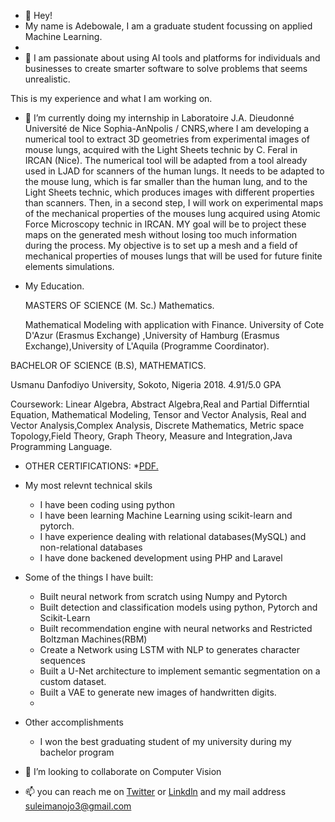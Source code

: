 - 👋 Hey!
- My name is Adebowale, I am a graduate student focussing on applied Machine Learning. 
-  
- 👀 I am passionate about using AI tools and platforms for individuals and businesses to create smarter software to solve problems that seems unrealistic. 

This is my experience and what I am working on.

- 🌱 I’m currently doing my internship in Laboratoire J.A. Dieudonné  Université de Nice Sophia-AnNpolis / CNRS,where I am  developing a numerical tool to extract 3D geometries from experimental images of mouse lungs, acquired with the Light Sheets technic by C. Feral in IRCAN (Nice). The numerical tool will be adapted from a tool already used in LJAD for scanners of the human lungs. It needs to be adapted to the mouse lung, which is far smaller than the human lung, and to the Light Sheets technic, which produces images with different properties than scanners.
Then, in a second step, I will work on experimental maps of the mechanical properties of the mouses lung acquired using Atomic Force Microscopy technic in IRCAN. MY goal will be to project these maps on the generated mesh without losing too much information during the process.
My objective is to set up a mesh and a field of mechanical properties of mouses lungs that will be used for future finite elements simulations.

- My Education.
  
  MASTERS OF SCIENCE (M. Sc.) Mathematics.
  
  Mathematical Modeling with application with Finance. University of Cote D'Azur (Erasmus Exchange) ,University of Hamburg (Erasmus Exchange),University of L'Aquila (Programme Coordinator).
  
 BACHELOR OF SCIENCE (B.S), MATHEMATICS.
 
 Usmanu Danfodiyo University, Sokoto, Nigeria 2018. 4.91/5.0 GPA
 
 Coursework: Linear Algebra, Abstract Algebra,Real and Partial  Differntial Equation, Mathematical Modeling, Tensor and Vector Analysis, Real and Vector Analysis,Complex Analysis, Discrete Mathematics, Metric space Topology,Field Theory, Graph Theory, Measure and Integration,Java Programming Language.
 
- OTHER CERTIFICATIONS:
   *<a href="username.github.io/folder/document.pdf" target="_blank">PDF.</a>



- My most relevnt technical skils

   * I have been coding using python
   *  I have been learning  Machine Learning using scikit-learn and pytorch.
   * I have experience dealing with relational databases(MySQL) and non-relational databases
   * I have done backened development using PHP and Laravel 
   
- Some of the things I have built:
   * Built neural network from scratch using Numpy and Pytorch
   * Built detection and classification models using python, Pytorch and Scikit-Learn
   * Built recommendation engine with neural networks and Restricted Boltzman Machines(RBM)
   * Create a Network using LSTM with NLP to generates character sequences 
   * Built a U-Net architecture to implement semantic segmentation on a custom dataset.
   * Built a VAE to generate new images of handwritten digits.
   *
   
- Other accomplishments 
  * I won the best graduating student of my university during my bachelor program 


- 💞️ I’m looking to collaborate on Computer Vision

- 📫 you can reach me on [Twitter](https://twitter.com/Paragonadey) or [Linkdln](https://www.linkedin.com/in/adebowale-ojo) and my mail address suleimanojo3@gmail.com



<!---
adebowalep/adebowalep is a ✨ special ✨ repository because its `README.md` (this file) appears on your GitHub profile.
You can click the Preview link to take a look at your changes.
--->
